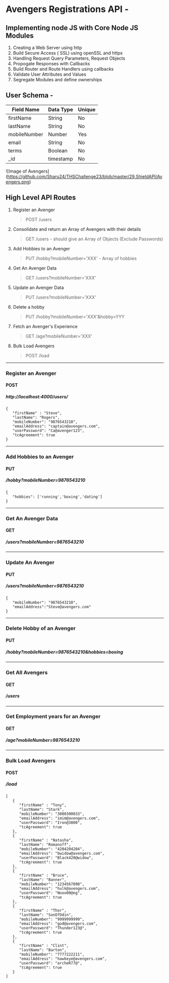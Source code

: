 # Avengers Registrations API -

## Implementing node JS with Core Node JS Modules

1. Creating a Web Server using http
2. Build Secure Access ( SSL) using openSSL and https
3. Handling Request Query Parameters, Request Objects
4. Propogate Responses with Callbacks
5. Build Router and Route Handlers using callbacks
6. Validate User Attributes and Values
7. Segregate Modules and define ownerships

## User Schema -

| Field Name   | Data Type | Unique |
| ------------ | --------- | ------ |
| firstName    | String    | No     |
| lastName     | String    | No     |
| mobileNumber | Number    | Yes    |
| email        | String    | No     |
| terms        | Boolean   | No     |
| _id          | timestamp | No     |


![Image of Avengers]
(https://github.com/Sharu24/THSChallenge23/blob/master/29.ShieldAPI/Avengers.png)

## High Level API Routes

1. Register an Avenger
   > POST /users
2. Consolidate and return an Array of Avengers with their details
   > GET /users - should give an Array of Objects (Exclude Passwords)
3. Add Hobbies to an Avenger
   > PUT /hobby?mobileNumber='XXX' - Array of hobbies
4. Get An Avenger Data
   > GET /users?mobileNumber='XXX'
5. Update an Avenger Data
   > PUT /users?mobileNumber='XXX'
6. Delete a hobby
   > PUT /hobby?mobileNumber='XXX'&hobby=YYY
7. Fetch an Avenger's Experience
   > GET /age?mobileNumber='XXX'
8. Bulk Load Avengers
   > POST /load

---------------------------------------------------------------------------

### Register an Avenger
#### POST 
##### http://localhost:4000/users/
```
{
   "firstName" : "Steve",
   "lastName": "Rogers",
   "mobileNumber": "9876543210",
   "emailAddress": "captain@avengers.com",
   "userPassword": "Ca@avenger123",
   "tcAgreement": true
}
```
---------------------------------------------------------------------------

### Add Hobbies to an Avenger
#### PUT 
##### /hobby?mobileNumber=9876543210

```
{
   "hobbies": ['running','boxing','dating']
}
```
---------------------------------------------------------------------------
### Get An Avenger Data
#### GET
##### /users?mobileNumber=9876543210


---------------------------------------------------------------------------
### Update An Avenger
#### PUT
##### /users?mobileNumber=9876543210

```
{
   "mobileNumber": "9876543210",
   "emailAddress":"Steve@avengers.com"
}
```
---------------------------------------------------------------------------
### Delete Hobby of an Avenger
#### PUT
##### /hobby?mobileNumber=9876543210&hobbies=boxing
---------------------------------------------------------------------------
### Get All Avengers
#### GET
##### /users
---------------------------------------------------------------------------
### Get Employment years for an Avenger
#### GET
##### /age?mobileNumber=9876543210
---------------------------------------------------------------------------
### Bulk Load Avengers
#### POST
##### /load
```
[
   {
      "firstName" : "Tony",
      "lastName": "Stark",
      "mobileNumber": "3000300033",
      "emailAddress": "imim@avengers.com",
      "userPassword": "Iron@3000",
      "tcAgreement": true
   },
   {
      "firstName" : "Natasha",
      "lastName": "Romanoff",
      "mobileNumber": "4204204204",
      "emailAddress": "bwidow@avengers.com",
      "userPassword": "Black420@widow",
      "tcAgreement": true
   },
   {
      "firstName" : "Bruce",
      "lastName": "Banner",
      "mobileNumber": "1234567890",
      "emailAddress": "hulk@avengers.com",
      "userPassword": "Nooo00@eg",
      "tcAgreement": true
   },
   {
      "firstName" : "Thor",
      "lastName": "SonOfOdin",
      "mobileNumber": "9999999999",
      "emailAddress": "god@avengers.com",
      "userPassword": "Thunder123@",
      "tcAgreement": true
   },
   {
      "firstName" : "Clint",
      "lastName": "Barton",
      "mobileNumber": "7777222211",
      "emailAddress": "hawkeye@avengers.com",
      "userPassword": "archeR77@",
      "tcAgreement": true
   }
]
```
